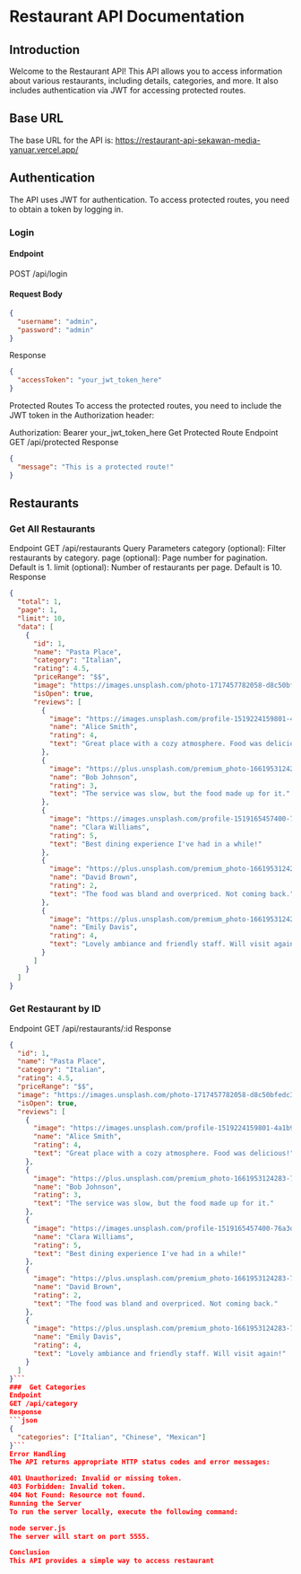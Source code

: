 # Restaurant API Documentation

## Introduction
Welcome to the Restaurant API! This API allows you to access information about various restaurants, including details, categories, and more. It also includes authentication via JWT for accessing protected routes.

## Base URL
The base URL for the API is:
https://restaurant-api-sekawan-media-yanuar.vercel.app/

## Authentication
The API uses JWT for authentication. To access protected routes, you need to obtain a token by logging in.

### Login
#### Endpoint
POST /api/login

#### Request Body
```json
{
  "username": "admin",
  "password": "admin"
}
```
Response
```json
{
  "accessToken": "your_jwt_token_here"
}
```
Protected Routes
To access the protected routes, you need to include the JWT token in the Authorization header:

Authorization: Bearer your_jwt_token_here
Get Protected Route
Endpoint
GET /api/protected
Response
```json
{
  "message": "This is a protected route!"
}
```
## Restaurants
### Get All Restaurants
Endpoint
GET /api/restaurants
Query Parameters
category (optional): Filter restaurants by category.
page (optional): Page number for pagination. Default is 1.
limit (optional): Number of restaurants per page. Default is 10.
Response
```json 
{
  "total": 1,
  "page": 1,
  "limit": 10,
  "data": [
    {
      "id": 1,
      "name": "Pasta Place",
      "category": "Italian",
      "rating": 4.5,
      "priceRange": "$$",
      "image": "https://images.unsplash.com/photo-1717457782058-d8c50bfedc3a?fm=jpg&q=60&w=3000&ixlib=rb-4.0.3&ixid=M3wxMjA3fDF8MHxzZWFyY2h8MXx8cmVzdGF1cmFudHxlbnwwfHwwfHx8MA%3D%3D",
      "isOpen": true,
      "reviews": [
        {
          "image": "https://images.unsplash.com/profile-1519224159801-4a1b9b7cbd6eimage?fm=jpg&q=60&w=3000&ixlib=rb-4.0.3&crop=faces&fit=crop&h=32",
          "name": "Alice Smith",
          "rating": 4,
          "text": "Great place with a cozy atmosphere. Food was delicious!"
        },
        {
          "image": "https://plus.unsplash.com/premium_photo-1661953124283-76d0a8436b87?fm=jpg&q=60&w=3000&ixlib=rb-4.0.3&ixid=M3wxMjA3fDB8MHxzZWFyY2h8Mnx8cmVzdGF1cmFudHxlbnwwfHwwfHx8MA%3D%3D",
          "name": "Bob Johnson",
          "rating": 3,
          "text": "The service was slow, but the food made up for it."
        },
        {
          "image": "https://images.unsplash.com/profile-1519165457400-76a3d9b62032image?fm=jpg&q=60&w=3000&ixlib=rb-4.0.3&crop=faces&fit=crop&h=32",
          "name": "Clara Williams",
          "rating": 5,
          "text": "Best dining experience I've had in a while!"
        },
        {
          "image": "https://plus.unsplash.com/premium_photo-1661953124283-76d0a8436b87?fm=jpg&q=60&w=3000&ixlib=rb-4.0.3&ixid=M3wxMjA3fDB8MHxzZWFyY2h8Mnx8cmVzdGF1cmFudHxlbnwwfHwwfHx8MA%3D%3D",
          "name": "David Brown",
          "rating": 2,
          "text": "The food was bland and overpriced. Not coming back."
        },
        {
          "image": "https://plus.unsplash.com/premium_photo-1661953124283-76d0a8436b87?fm=jpg&q=60&w=3000&ixlib=rb-4.0.3&ixid=M3wxMjA3fDB8MHxzZWFyY2h8Mnx8cmVzdGF1cmFudHxlbnwwfHwwfHx8MA%3D%3D",
          "name": "Emily Davis",
          "rating": 4,
          "text": "Lovely ambiance and friendly staff. Will visit again!"
        }
      ]
    }
  ]
}
```
###  Get Restaurant by ID
Endpoint
GET /api/restaurants/:id
Response
```json
{
  "id": 1,
  "name": "Pasta Place",
  "category": "Italian",
  "rating": 4.5,
  "priceRange": "$$",
  "image": "https://images.unsplash.com/photo-1717457782058-d8c50bfedc3a?fm=jpg&q=60&w=3000&ixlib=rb-4.0.3&ixid=M3wxMjA3fDF8MHxzZWFyY2h8MXx8cmVzdGF1cmFudHxlbnwwfHwwfHx8MA%3D%3D",
  "isOpen": true,
  "reviews": [
    {
      "image": "https://images.unsplash.com/profile-1519224159801-4a1b9b7cbd6eimage?fm=jpg&q=60&w=3000&ixlib=rb-4.0.3&crop=faces&fit=crop&h=32",
      "name": "Alice Smith",
      "rating": 4,
      "text": "Great place with a cozy atmosphere. Food was delicious!"
    },
    {
      "image": "https://plus.unsplash.com/premium_photo-1661953124283-76d0a8436b87?fm=jpg&q=60&w=3000&ixlib=rb-4.0.3&ixid=M3wxMjA3fDB8MHxzZWFyY2h8Mnx8cmVzdGF1cmFudHxlbnwwfHwwfHx8MA%3D%3D",
      "name": "Bob Johnson",
      "rating": 3,
      "text": "The service was slow, but the food made up for it."
    },
    {
      "image": "https://images.unsplash.com/profile-1519165457400-76a3d9b62032image?fm=jpg&q=60&w=3000&ixlib=rb-4.0.3&crop=faces&fit=crop&h=32",
      "name": "Clara Williams",
      "rating": 5,
      "text": "Best dining experience I've had in a while!"
    },
    {
      "image": "https://plus.unsplash.com/premium_photo-1661953124283-76d0a8436b87?fm=jpg&q=60&w=3000&ixlib=rb-4.0.3&ixid=M3wxMjA3fDB8MHxzZWFyY2h8Mnx8cmVzdGF1cmFudHxlbnwwfHwwfHx8MA%3D%3D",
      "name": "David Brown",
      "rating": 2,
      "text": "The food was bland and overpriced. Not coming back."
    },
    {
      "image": "https://plus.unsplash.com/premium_photo-1661953124283-76d0a8436b87?fm=jpg&q=60&w=3000&ixlib=rb-4.0.3&ixid=M3wxMjA3fDB8MHxzZWFyY2h8Mnx8cmVzdGF1cmFudHxlbnwwfHwwfHx8MA%3D%3D",
      "name": "Emily Davis",
      "rating": 4,
      "text": "Lovely ambiance and friendly staff. Will visit again!"
    }
  ]
}```
###  Get Categories
Endpoint
GET /api/category
Response
```json
{
  "categories": ["Italian", "Chinese", "Mexican"]
}```
Error Handling
The API returns appropriate HTTP status codes and error messages:

401 Unauthorized: Invalid or missing token.
403 Forbidden: Invalid token.
404 Not Found: Resource not found.
Running the Server
To run the server locally, execute the following command:

node server.js
The server will start on port 5555.

Conclusion
This API provides a simple way to access restaurant